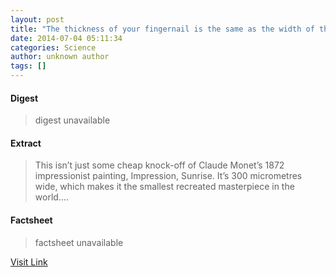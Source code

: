 ```yaml
---
layout: post
title: "The thickness of your fingernail is the same as the width of this nano-painting"
date: 2014-07-04 05:11:34
categories: Science
author: unknown author
tags: []
---
```



#### Digest
>digest unavailable

#### Extract
>This isn’t just some cheap knock-off of Claude Monet’s 1872 impressionist painting, Impression, Sunrise. It’s 300 micrometres wide, which makes it the smallest recreated masterpiece in the world....

#### Factsheet
>factsheet unavailable

[Visit Link](http://feeds.sciencealert.com.au/~r/sciencealert-latestnews/~3/E3hinfPsRME/20140407-25817.html)


